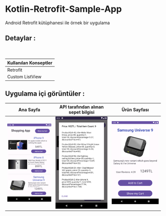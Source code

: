 # Kotlin-Retrofit-Sample-App
Android Retrofit kütüphanesi ile örnek bir uygulama

## 	 Detaylar :

###  

</br>

| Kullanılan Konseptler | 
| ----------------- |
| Retrofit |
| Custom ListView|



## Uygulama içi görüntüler :
  
| Ana Sayfa | API tarafından alınan sepet bilgisi | Ürün Sayfası |  
|:-:|:-:|:-:|
| ![1](https://github.com/mtaltindas/Kotlin-Retrofit-Sample-App/blob/main/app/1.png) |  ![2](https://github.com/mtaltindas/Kotlin-Retrofit-Sample-App/blob/main/app/2.png)  |  ![3](https://github.com/mtaltindas/Kotlin-Retrofit-Sample-App/blob/main/app/3.png) |
  

